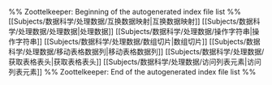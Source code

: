%% Zoottelkeeper: Beginning of the autogenerated index file list  %%
 [[Subjects/数据科学/处理数据/互换数据映射|互换数据映射]]
 [[Subjects/数据科学/处理数据/处理数据|处理数据]]
 [[Subjects/数据科学/处理数据/操作字符串|操作字符串]]
 [[Subjects/数据科学/处理数据/数组切片|数组切片]]
 [[Subjects/数据科学/处理数据/移动表格数据列|移动表格数据列]]
 [[Subjects/数据科学/处理数据/获取表格表头|获取表格表头]]
 [[Subjects/数据科学/处理数据/访问列表元素|访问列表元素]]
%% Zoottelkeeper: End of the autogenerated index file list  %%
